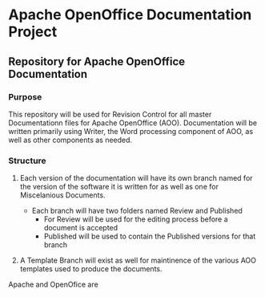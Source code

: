 # Apache OpenOffice Documentation Project

## Repository for Apache OpenOffice Documentation

### Purpose

This repository will be used for Revision Control for all master Documentationn files for Apache OpenOffice (AOO). Documentation will be written primarily using Writer, the Word processing component of AOO, as well as other components as needed.

### Structure

1. Each version of the documentation will have its own branch named for the version of the software it is written for as well as one for Miscelanious Documents.
    
   - Each branch will have two folders named  Review and Published
     - For Review will be used for the editing process before a document is accepted
	 - Published will be used to contain the Published versions for that branch

2. A Template Branch will exist as well for maintinence of the various AOO templates used to produce the documents.

Apache and OpenOfice are 